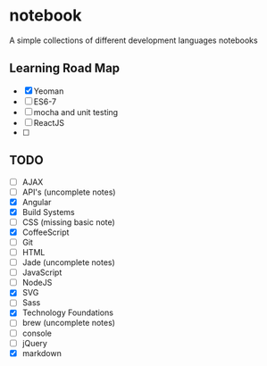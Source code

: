 # notebook

A simple collections of different development languages notebooks

## Learning Road Map
- [x] Yeoman
- [ ] ES6-7
- [ ] mocha and unit testing
- [ ] ReactJS
- [ ]

## TODO
- [ ] AJAX
- [ ] API's (uncomplete notes)
- [x] Angular
- [x] Build Systems
- [ ] CSS (missing basic note)
- [x] CoffeeScript
- [ ] Git
- [ ] HTML
- [ ] Jade (uncomplete notes)
- [ ] JavaScript
- [ ] NodeJS
- [x] SVG
- [ ] Sass
- [x] Technology Foundations
- [ ] brew (uncomplete notes)
- [ ] console
- [ ] jQuery
- [x] markdown
